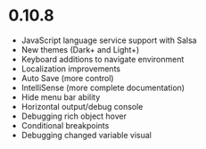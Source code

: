 # 0.10.8

- JavaScript language service support with Salsa
- New themes (Dark+ and Light+)
- Keyboard additions to navigate environment
- Localization improvements
- Auto Save (more control)
- IntelliSense (more complete documentation)
- Hide menu bar ability
- Horizontal output/debug console
- Debugging rich object hover
- Conditional breakpoints
- Debugging changed variable visual